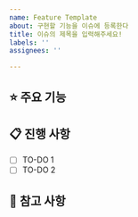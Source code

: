 ```yaml
---
name: Feature Template
about: 구현할 기능을 이슈에 등록한다
title: 이슈의 제목을 입력해주세요!
labels: ''
assignees: ''

---
```


## ⭐ 주요 기능 <!-- 구현할 기능(목표)에 대한 간략한 설명 -->


## 📋 진행 사항
- [ ] TO-DO 1
- [ ] TO-DO 2

## 📄 참고 사항
